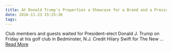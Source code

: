 ```yaml
---
title: At Donald Trump's Properties a Showcase for a Brand and a President Elect
date: 2016-11-23 15:25:36
tags:
---
```

Club members and guests waited for President-elect Donald J. Trump on Friday at his golf club in Bedminster, N.J. Credit Hilary Swift for The New&nbsp;...
[Read More](http://www.nytimes.com/2016/11/22/us/politics/trump-tower.html)